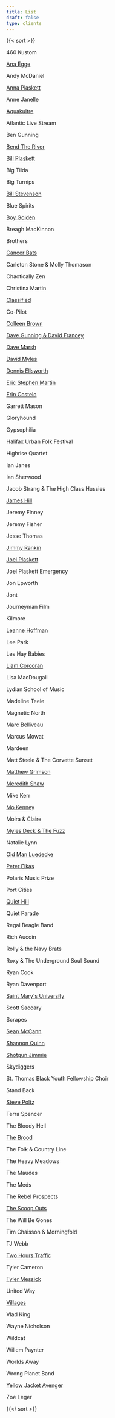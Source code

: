 ```yaml
---
title: List
draft: false
type: clients
---
```

{{< sort >}}

460 Kustom

[Ana Egge](https://youtu.be/NHvTcYohEIM)

Andy McDaniel

[Anna Plaskett](https://open.spotify.com/artist/6ruVvVADCESlCm05vWNYkx?si=gVN9tG4WQTubnQNTP9X19g&dl_branch=1)

Anne Janelle

[Aquakultre](https://www.facebook.com/aquakultremusic)

Atlantic Live Stream

Ben Gunning

[Bend The River](https://bendtheriver.bandcamp.com/album/through-the-long-night)

[Bill Plaskett](https://www.youtube.com/watch?v=a9393ks22Q0)

Big Tilda

Big Turnips

[Bill Stevenson](https://vimeo.com/578851609/5499a6b107)

Blue Spirits

[Boy Golden ](https://yaboygolden.bandcamp.com/album/church-of-better-daze)

Breagh MacKinnon

Brothers

[Cancer Bats](https://youtu.be/8GhiSFDzRb4)

Carleton Stone & Molly Thomason

Chaotically Zen

Christina Martin

[Classified](https://www.classifiedofficial.com)

Co-Pilot

[Colleen Brown](https://www.youtube.com/watch?v=8L7Y1LWVD0A)

[Dave Gunning & David Francey](https://www.youtube.com/watch?v=X4l0-EOe6HE)

[Dave Marsh](https://open.spotify.com/artist/1P4C4B1YHjiYhXmxyRSX71)

[David Myles](https://davidmyles.com)

[Dennis Ellsworth](https://www.dennisellsworth.com)

[Eric Stephen Martin](https://ericstephenmartin.bandcamp.com)

[Erin Costelo](www.erincostelo.com)

Garrett Mason

Gloryhound

Gypsophilia

Halifax Urban Folk Festival

Highrise Quartet

Ian Janes

Ian Sherwood

Jacob Strang & The High Class Hussies

[James Hill](https://jameshillmusic.com/the-old-silo)

Jeremy Finney

Jeremy Fisher

Jesse Thomas

[Jimmy Rankin](https://truenorthrecords.bandcamp.com/album/moving-east)

[Joel Plaskett ](www.joelplaskett.com)

Joel Plaskett Emergency

Jon Epworth

Jont

Journeyman Film

Kilmore

[Leanne Hoffman](http://www.leannehoffman.com)

Lee Park

Les Hay Babies

[Liam Corcoran](https://liamcorcoran1.bandcamp.com/album/nevahland)

Lisa MacDougall

Lydian School of Music

Madeline Teele

Magnetic North

Marc Belliveau

Marcus Mowat

Mardeen

Matt Steele & The Corvette Sunset

[Matthew Grimson](https://newscotlandrecords.bandcamp.com/album/matthew-grimson-7-single)

[Meredith Shaw](https://music.apple.com/ca/album/trouble-ep/756953836)

Mike Kerr

[Mo Kenney](https://mokenney.com)

Moira & Claire

[Myles Deck & The Fuzz](https://newscotlandrecords.bandcamp.com/album/myles-deck-the-fuzz-7-single)

Natalie Lynn

[Old Man Luedecke](https://truenorthrecords.bandcamp.com/album/i-never-sang-before-i-met-you)

[Peter Elkas](https://newscotlandrecords.bandcamp.com/album/peter-elkas-7-single)

Polaris Music Prize

Port Cities

[Quiet Hill](www.quiethill.ca)

Quiet Parade

Regal Beagle Band

Rich Aucoin

Rolly & the Navy Brats

Roxy & The Underground Soul Sound

Ryan Cook

Ryan Davenport

[Saint Mary's University](https://vimeo.com/565854567)

Scott Saccary

Scrapes

[Sean McCann](https://seanmccannsings.com/help-your-self)

[Shannon Quinn](http://www.shannonquinnmusic.com)

[Shotgun Jimmie](https://shotgunjimmie.bandcamp.com/album/field-of-trampolines)

Skydiggers

St. Thomas Black Youth Fellowship Choir

Stand Back

[Steve Poltz](https://stevepoltz.bandcamp.com/album/dreamhouse)

Terra Spencer

The Bloody Hell

[The Brood](https://seayou.bandcamp.com/album/the-brood-deranged-love)

The Folk & Country Line

The Heavy Meadows

The Maudes

The Meds

The Rebel Prospects

[The Scoop Outs](https://scoopouts.bandcamp.com)

The Will Be Gones

Tim Chaisson & Morningfold

TJ Webb

[Two Hours Traffic](https://open.spotify.com/album/6h2uM4LzcSRLaUYUUHDxg5)

Tyler Cameron

[Tyler Messick](https://music.apple.com/us/album/plain-sight-feat-tyler-messick/1376085789)

United Way

[Villages](https://thebandvillages.bandcamp.com/music)

Vlad King

Wayne Nicholson

Wildcat

Willem Paynter

Worlds Away

Wrong Planet Band

[Yellow Jacket Avenger](https://newscotlandrecords.bandcamp.com/album/yellow-jacket-avenger-7-single)

Zoe Leger

{{</ sort >}}